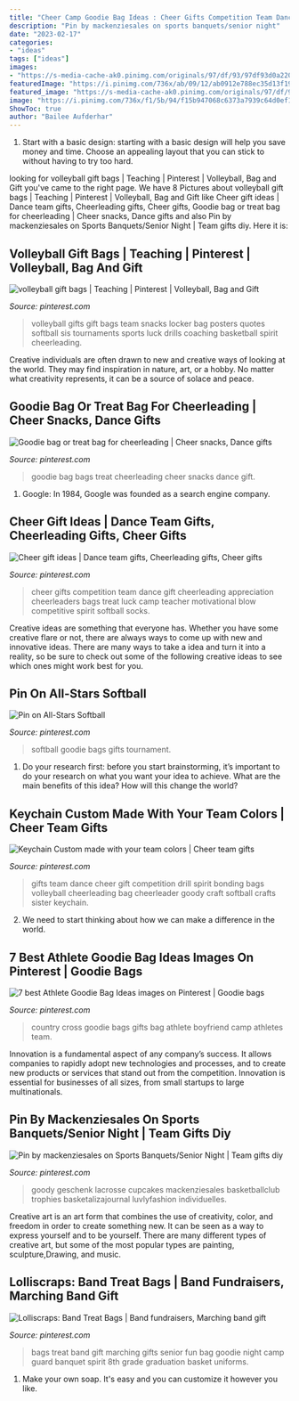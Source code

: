 ```yaml
---
title: "Cheer Camp Goodie Bag Ideas : Cheer Gifts Competition Team Dance Gift Cheerleading Appreciation Cheerleaders Bags Treat Luck Camp Teacher Motivational Blow Competitive Spirit Softball Socks"
description: "Pin by mackenziesales on sports banquets/senior night"
date: "2023-02-17"
categories:
- "ideas"
tags: ["ideas"]
images:
- "https://s-media-cache-ak0.pinimg.com/originals/97/df/93/97df93d0a2205b1f86079c3953be97b3.jpg"
featuredImage: "https://i.pinimg.com/736x/ab/09/12/ab0912e788ec35d13f1975194abd5dba.jpg"
featured_image: "https://s-media-cache-ak0.pinimg.com/originals/97/df/93/97df93d0a2205b1f86079c3953be97b3.jpg"
image: "https://i.pinimg.com/736x/f1/5b/94/f15b947068c6373a7939c64d0ef1f325.jpg"
ShowToc: true
author: "Bailee Aufderhar"
---
```



1. Start with a basic design: starting with a basic design will help you save money and time. Choose an appealing layout that you can stick to without having to try too hard.

	

		
looking for volleyball gift bags | Teaching | Pinterest | Volleyball, Bag and Gift you've came to the right page. We have 8 Pictures about volleyball gift bags | Teaching | Pinterest | Volleyball, Bag and Gift like Cheer gift ideas | Dance team gifts, Cheerleading gifts, Cheer gifts, Goodie bag or treat bag for cheerleading | Cheer snacks, Dance gifts and also Pin by mackenziesales on Sports Banquets/Senior Night | Team gifts diy. Here it is:
		
    
## Volleyball Gift Bags | Teaching | Pinterest | Volleyball, Bag And Gift

<img loading=lazy src="https://s-media-cache-ak0.pinimg.com/originals/97/df/93/97df93d0a2205b1f86079c3953be97b3.jpg" onerror="this.onerror=null;this.src='https://tse4.mm.bing.net/th?id=OIP.tWHuJvt0p46yGBUcw1lPvAHaJ4&amp;pid=15.1';" alt="volleyball gift bags | Teaching | Pinterest | Volleyball, Bag and Gift">

_Source: pinterest.com_

>volleyball gifts gift bags team snacks locker bag posters quotes softball sis tournaments sports luck drills coaching basketball spirit cheerleading. 

	

Creative individuals are often drawn to new and creative ways of looking at the world. They may find inspiration in nature, art, or a hobby. No matter what creativity represents, it can be a source of solace and peace.

    
## Goodie Bag Or Treat Bag For Cheerleading | Cheer Snacks, Dance Gifts

<img loading=lazy src="https://i.pinimg.com/originals/42/7b/f7/427bf7a970febaf9a1c40620014f5b68.jpg" onerror="this.onerror=null;this.src='https://tse4.mm.bing.net/th?id=OIP.2IbD3FAn691gySjApIFYOwHaJ4&amp;pid=15.1';" alt="Goodie bag or treat bag for cheerleading | Cheer snacks, Dance gifts">

_Source: pinterest.com_

>goodie bag bags treat cheerleading cheer snacks dance gift. 

	

1. Google: In 1984, Google was founded as a search engine company.

    
## Cheer Gift Ideas | Dance Team Gifts, Cheerleading Gifts, Cheer Gifts

<img loading=lazy src="https://i.pinimg.com/736x/f1/5b/94/f15b947068c6373a7939c64d0ef1f325.jpg" onerror="this.onerror=null;this.src='https://tse1.mm.bing.net/th?id=OIP.h1zk5p8trgptga8QNndjaAHaNL&amp;pid=15.1';" alt="Cheer gift ideas | Dance team gifts, Cheerleading gifts, Cheer gifts">

_Source: pinterest.com_

>cheer gifts competition team dance gift cheerleading appreciation cheerleaders bags treat luck camp teacher motivational blow competitive spirit softball socks. 

	

Creative ideas are something that everyone has. Whether you have some creative flare or not, there are always ways to come up with new and innovative ideas. There are many ways to take a idea and turn it into a reality, so be sure to check out some of the following creative ideas to see which ones might work best for you.

    
## Pin On All-Stars Softball

<img loading=lazy src="https://i.pinimg.com/originals/9e/c5/50/9ec550e36111aff17b01a1ddeb7c9880.jpg" onerror="this.onerror=null;this.src='https://tse4.mm.bing.net/th?id=OIP.StHSSQsws0sK6zqD4E60AAHaJ4&amp;pid=15.1';" alt="Pin on All-Stars Softball">

_Source: pinterest.com_

>softball goodie bags gifts tournament. 

	

1. Do your research first: before you start brainstorming, it’s important to do your research on what you want your idea to achieve. What are the main benefits of this idea? How will this change the world?

    
## Keychain Custom Made With Your Team Colors | Cheer Team Gifts

<img loading=lazy src="https://i.pinimg.com/originals/c2/b0/0e/c2b00e55bc57b8916a620b358bc59e98.jpg" onerror="this.onerror=null;this.src='https://tse1.mm.bing.net/th?id=OIP.g8wt7l6341cv8vWuOrWfkQHaJ4&amp;pid=15.1';" alt="Keychain Custom made with your team colors | Cheer team gifts">

_Source: pinterest.com_

>gifts team dance cheer gift competition drill spirit bonding bags volleyball cheerleading bag cheerleader goody craft softball crafts sister keychain. 

	

2. We need to start thinking about how we can make a difference in the world.

    
## 7 Best Athlete Goodie Bag Ideas Images On Pinterest | Goodie Bags

<img loading=lazy src="https://i.pinimg.com/736x/90/ed/f9/90edf96cd8d80f84303e28d6b3e1fb49--team-gifts-cross-country.jpg" onerror="this.onerror=null;this.src='https://tse1.mm.bing.net/th?id=OIP.d3Yar1HsdKOLW7hoxVkoMAHaJ3&amp;pid=15.1';" alt="7 best Athlete Goodie Bag Ideas images on Pinterest | Goodie bags">

_Source: pinterest.com_

>country cross goodie bags gifts bag athlete boyfriend camp athletes team. 

	

Innovation is a fundamental aspect of any company’s success. It allows companies to rapidly adopt new technologies and processes, and to create new products or services that stand out from the competition. Innovation is essential for businesses of all sizes, from small startups to large multinationals.

    
## Pin By Mackenziesales On Sports Banquets/Senior Night | Team Gifts Diy

<img loading=lazy src="https://i.pinimg.com/736x/ab/09/12/ab0912e788ec35d13f1975194abd5dba.jpg" onerror="this.onerror=null;this.src='https://tse2.mm.bing.net/th?id=OIP.FBGWHVdtk5EJjOmDeiI8dQHaJ3&amp;pid=15.1';" alt="Pin by mackenziesales on Sports Banquets/Senior Night | Team gifts diy">

_Source: pinterest.com_

>goody geschenk lacrosse cupcakes mackenziesales basketballclub trophies basketalizajournal luvlyfashion individuelles. 

	

Creative art is an art form that combines the use of creativity, color, and freedom in order to create something new. It can be seen as a way to express yourself and to be yourself. There are many different types of creative art, but some of the most popular types are painting, sculpture,Drawing, and music.

    
## Lolliscraps: Band Treat Bags | Band Fundraisers, Marching Band Gift

<img loading=lazy src="https://i.pinimg.com/originals/92/a3/90/92a3902e396a075d310db659a7230d86.jpg" onerror="this.onerror=null;this.src='https://tse2.mm.bing.net/th?id=OIP.T829gfJcdNVIyl-Hp6k4pQHaFj&amp;pid=15.1';" alt="Lolliscraps: Band Treat Bags | Band fundraisers, Marching band gift">

_Source: pinterest.com_

>bags treat band gift marching gifts senior fun bag goodie night camp guard banquet spirit 8th grade graduation basket uniforms. 

	

1. Make your own soap. It's easy and you can customize it however you like.

